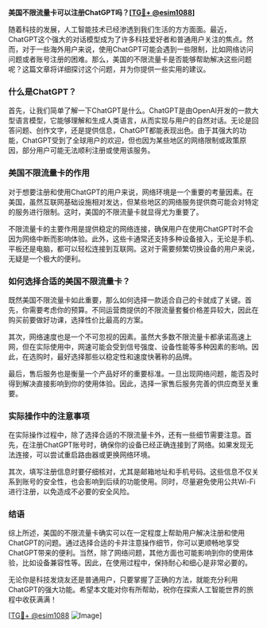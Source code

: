 **美国不限流量卡可以注册ChatGPT吗？[[TG💪+ @esim1088](https://t.me/s/esim1088)]**

随着科技的发展，人工智能技术已经渗透到我们生活的方方面面。最近，ChatGPT这个强大的对话模型成为了许多科技爱好者和普通用户关注的焦点。然而，对于一些海外用户来说，使用ChatGPT可能会遇到一些限制，比如网络访问问题或者账号注册的困难。那么，美国的不限流量卡是否能够帮助解决这些问题呢？这篇文章将详细探讨这个问题，并为你提供一些实用的建议。

### 什么是ChatGPT？

首先，让我们简单了解一下ChatGPT是什么。ChatGPT是由OpenAI开发的一款大型语言模型，它能够理解和生成人类语言，从而实现与用户的自然对话。无论是回答问题、创作文字，还是提供信息，ChatGPT都能表现出色。由于其强大的功能，ChatGPT受到了全球用户的欢迎，但也因为某些地区的网络限制或政策原因，部分用户可能无法顺利注册或使用该服务。

### 美国不限流量卡的作用

对于想要注册和使用ChatGPT的用户来说，网络环境是一个重要的考量因素。在美国，虽然互联网基础设施相对发达，但某些地区的网络服务提供商可能会对特定的服务进行限制。这时，美国的不限流量卡就显得尤为重要了。

不限流量卡的主要作用是提供稳定的网络连接，确保用户在使用ChatGPT时不会因为网络中断而影响体验。此外，这些卡通常还支持多种设备接入，无论是手机、平板还是电脑，都可以轻松连接到互联网。这对于需要频繁切换设备的用户来说，无疑是一个极大的便利。

### 如何选择合适的美国不限流量卡？

既然美国不限流量卡如此重要，那么如何选择一款适合自己的卡就成了关键。首先，你需要考虑你的预算。不同运营商提供的不限流量套餐价格差异较大，因此在购买前要做好功课，选择性价比最高的方案。

其次，网络速度也是一个不可忽视的因素。虽然大多数不限流量卡都承诺高速上网，但在实际使用中，网速可能会受到信号强度、设备性能等多种因素的影响。因此，在选购时，最好选择那些以稳定性和速度快著称的品牌。

最后，售后服务也是衡量一个产品好坏的重要标准。一旦出现网络问题，能否及时得到解决直接影响到你的使用体验。因此，选择一家售后服务完善的供应商至关重要。

### 实际操作中的注意事项

在实际操作过程中，除了选择合适的不限流量卡外，还有一些细节需要注意。首先，在注册ChatGPT账号时，确保你的设备已经正确连接到了网络。如果发现无法连接，可以尝试重启路由器或更换网络环境。

其次，填写注册信息时要仔细核对，尤其是邮箱地址和手机号码。这些信息不仅关系到账号的安全性，也会影响到后续的功能使用。同时，尽量避免使用公共Wi-Fi进行注册，以免造成不必要的安全风险。

### 结语

综上所述，美国的不限流量卡确实可以在一定程度上帮助用户解决注册和使用ChatGPT的问题。通过选择合适的卡并注意操作细节，你可以更顺畅地享受ChatGPT带来的便利。当然，除了网络问题，其他方面也可能影响到你的使用体验，比如设备兼容性等。因此，在使用过程中，保持耐心和细心是非常必要的。

无论你是科技发烧友还是普通用户，只要掌握了正确的方法，就能充分利用ChatGPT的强大功能。希望本文能对你有所帮助，祝你在探索人工智能世界的旅程中收获满满！

[[TG💪+ @esim1088](https://t.me/s/esim1088) ![Image](https://i.postimg.cc/4NQfJmqS/Snipaste-2025-05-13-00-14-12.png)]